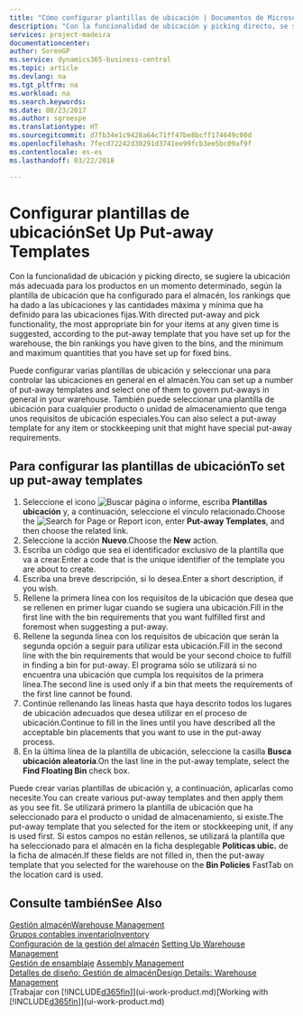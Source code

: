 ```yaml
---
title: "Cómo configurar plantillas de ubicación | Documentos de Microsoft"
description: "Con la funcionalidad de ubicación y picking directo, se sugiere la ubicación más adecuada para los productos en un momento determinado, según la plantilla de ubicación que ha configurado para el almacén, los rankings que ha dado a las ubicaciones y las cantidades máxima y mínima que ha definido para las ubicaciones fijas."
services: project-madeira
documentationcenter: 
author: SorenGP
ms.service: dynamics365-business-central
ms.topic: article
ms.devlang: na
ms.tgt_pltfrm: na
ms.workload: na
ms.search.keywords: 
ms.date: 08/23/2017
ms.author: sgroespe
ms.translationtype: HT
ms.sourcegitcommit: d7fb34e1c9428a64c71ff47be8bcff174649c00d
ms.openlocfilehash: 7fecd72242d30291d3741ee99fcb3ee5bc09af9f
ms.contentlocale: es-es
ms.lasthandoff: 03/22/2018

---
```

# <a name="set-up-put-away-templates"></a><span data-ttu-id="f1624-103">Configurar plantillas de ubicación</span><span class="sxs-lookup"><span data-stu-id="f1624-103">Set Up Put-away Templates</span></span>
<span data-ttu-id="f1624-104">Con la funcionalidad de ubicación y picking directo, se sugiere la ubicación más adecuada para los productos en un momento determinado, según la plantilla de ubicación que ha configurado para el almacén, los rankings que ha dado a las ubicaciones y las cantidades máxima y mínima que ha definido para las ubicaciones fijas.</span><span class="sxs-lookup"><span data-stu-id="f1624-104">With directed put-away and pick functionality, the most appropriate bin for your items at any given time is suggested, according to the put-away template that you have set up for the warehouse, the bin rankings you have given to the bins, and the minimum and maximum quantities that you have set up for fixed bins.</span></span>  

<span data-ttu-id="f1624-105">Puede configurar varias plantillas de ubicación y seleccionar una para controlar las ubicaciones en general en el almacén.</span><span class="sxs-lookup"><span data-stu-id="f1624-105">You can set up a number of put-away templates and select one of them to govern put-aways in general in your warehouse.</span></span> <span data-ttu-id="f1624-106">También puede seleccionar una plantilla de ubicación para cualquier producto o unidad de almacenamiento que tenga unos requisitos de ubicación especiales.</span><span class="sxs-lookup"><span data-stu-id="f1624-106">You can also select a put-away template for any item or stockkeeping unit that might have special put-away requirements.</span></span>  

## <a name="to-set-up-put-away-templates"></a><span data-ttu-id="f1624-107">Para configurar las plantillas de ubicación</span><span class="sxs-lookup"><span data-stu-id="f1624-107">To set up put-away templates</span></span>  
1.  <span data-ttu-id="f1624-108">Seleccione el icono ![Buscar página o informe](media/ui-search/search_small.png "icono Buscar página o informe"), escriba **Plantillas ubicación** y, a continuación, seleccione el vínculo relacionado.</span><span class="sxs-lookup"><span data-stu-id="f1624-108">Choose the ![Search for Page or Report](media/ui-search/search_small.png "Search for Page or Report icon") icon, enter **Put-away Templates**, and then choose the related link.</span></span>  
2.  <span data-ttu-id="f1624-109">Seleccione la acción **Nuevo**.</span><span class="sxs-lookup"><span data-stu-id="f1624-109">Choose the **New** action.</span></span>  
3.  <span data-ttu-id="f1624-110">Escriba un código que sea el identificador exclusivo de la plantilla que va a crear.</span><span class="sxs-lookup"><span data-stu-id="f1624-110">Enter a code that is the unique identifier of the template you are about to create.</span></span>  
4.  <span data-ttu-id="f1624-111">Escriba una breve descripción, si lo desea.</span><span class="sxs-lookup"><span data-stu-id="f1624-111">Enter a short description, if you wish.</span></span>  
5.  <span data-ttu-id="f1624-112">Rellene la primera línea con los requisitos de la ubicación que desea que se rellenen en primer lugar cuando se sugiera una ubicación.</span><span class="sxs-lookup"><span data-stu-id="f1624-112">Fill in the first line with the bin requirements that you want fulfilled first and foremost when suggesting a put-away.</span></span>  
6.  <span data-ttu-id="f1624-113">Rellene la segunda línea con los requisitos de ubicación que serán la segunda opción a seguir para utilizar esta ubicación.</span><span class="sxs-lookup"><span data-stu-id="f1624-113">Fill in the second line with the bin requirements that would be your second choice to fulfill in finding a bin for put-away.</span></span> <span data-ttu-id="f1624-114">El programa sólo se utilizará si no encuentra una ubicación que cumpla los requisitos de la primera línea.</span><span class="sxs-lookup"><span data-stu-id="f1624-114">The second line is used only if a bin that meets the requirements of the first line cannot be found.</span></span>  
7.  <span data-ttu-id="f1624-115">Continúe rellenando las líneas hasta que haya descrito todos los lugares de ubicación adecuados que desea utilizar en el proceso de ubicación.</span><span class="sxs-lookup"><span data-stu-id="f1624-115">Continue to fill in the lines until you have described all the acceptable bin placements that you want to use in the put-away process.</span></span>  
8.  <span data-ttu-id="f1624-116">En la última línea de la plantilla de ubicación, seleccione la casilla **Busca ubicación aleatoria**.</span><span class="sxs-lookup"><span data-stu-id="f1624-116">On the last line in the put-away template, select the **Find Floating Bin** check box.</span></span>  

<span data-ttu-id="f1624-117">Puede crear varias plantillas de ubicación y, a continuación, aplicarlas como necesite.</span><span class="sxs-lookup"><span data-stu-id="f1624-117">You can create various put-away templates and then apply them as you see fit.</span></span> <span data-ttu-id="f1624-118">Se utilizará primero la plantilla de ubicación que ha seleccionado para el producto o unidad de almacenamiento, si existe.</span><span class="sxs-lookup"><span data-stu-id="f1624-118">The put-away template that you selected for the item or stockkeeping unit, if any is used first.</span></span> <span data-ttu-id="f1624-119">Si estos campos no están rellenos, se utilizará la plantilla que ha seleccionado para el almacén en la ficha desplegable **Políticas ubic.** de la ficha de almacén.</span><span class="sxs-lookup"><span data-stu-id="f1624-119">If these fields are not filled in, then the put-away template that you selected for the warehouse on the **Bin Policies** FastTab on the location card is used.</span></span>  

## <a name="see-also"></a><span data-ttu-id="f1624-120">Consulte también</span><span class="sxs-lookup"><span data-stu-id="f1624-120">See Also</span></span>  
[<span data-ttu-id="f1624-121">Gestión almacén</span><span class="sxs-lookup"><span data-stu-id="f1624-121">Warehouse Management</span></span>](warehouse-manage-warehouse.md)  
[<span data-ttu-id="f1624-122">Grupos contables inventario</span><span class="sxs-lookup"><span data-stu-id="f1624-122">Inventory</span></span>](inventory-manage-inventory.md)  
<span data-ttu-id="f1624-123">[Configuración de la gestión del almacén](warehouse-setup-warehouse.md)   </span><span class="sxs-lookup"><span data-stu-id="f1624-123">[Setting Up Warehouse Management](warehouse-setup-warehouse.md)   </span></span>  
<span data-ttu-id="f1624-124">[Gestión de ensamblaje](assembly-assemble-items.md)  </span><span class="sxs-lookup"><span data-stu-id="f1624-124">[Assembly Management](assembly-assemble-items.md)  </span></span>  
[<span data-ttu-id="f1624-125">Detalles de diseño: Gestión de almacén</span><span class="sxs-lookup"><span data-stu-id="f1624-125">Design Details: Warehouse Management</span></span>](design-details-warehouse-management.md)  
<span data-ttu-id="f1624-126">[Trabajar con [!INCLUDE[d365fin](includes/d365fin_md.md)]](ui-work-product.md)</span><span class="sxs-lookup"><span data-stu-id="f1624-126">[Working with [!INCLUDE[d365fin](includes/d365fin_md.md)]](ui-work-product.md)</span></span>

